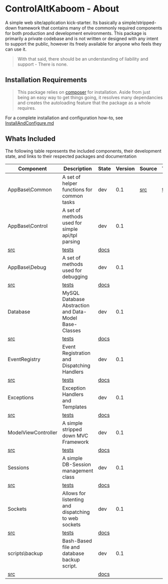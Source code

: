 # ControlAltKaboom - About

A simple web site/application kick-starter. Its basically a simple/stripped-down framework that contains many of the commonly required components for both production and development environments. This package is primarily a private codebase and is not written or designed with any intent to support the public, however its freely available for anyone who feels they can use it. 


> With that said, there should be an understanding of liability and support - There is none.


## Installation Requirements

> This package relies on [composer](https://getcomposer.org/) for installation. Aside from just being an easy way to get things going, it resolves many dependancies and creates the autoloading feature that the package as a whole requires.

For a complete installation and configuration how-to, see [InstallAndConfigure.md](./InstallAndConfigure.md)


## Whats Included

The following table represents the included components, their development state, and links to their respected packages and documentation


| Component | Description | State | Version | Source | Tests | Docs |
| --------- | ----------- | ----- | ------- | ------ | ----- | ---- |
| AppBase\Common | A set of helper functions for common tasks | dev | 0.1 | [src](../src/AppBase/Common) | [tests](../tests/AppBase/Common) | [docs](./AppBase_Common.md) |
| AppBase\Control | A set of methods used for simple api/tpl parsing | dev | 0.1 
[src](../src/AppBase/Control) | [tests](../tests/AppBase/Control) | [docs](./AppBase_Control.md) |
| AppBase\Debug | A set of methods used for debugging | dev | 0.1 
[src](../src/AppBase/Debug) | [tests](../tests/AppBase/Debug) | [docs](./AppBase_Debug.md) |
| Database | MySQL Database Abstraction and Data-Model Base-Classes | dev | 0.1 
[src](../src/Database) | [tests](../tests/Database) | [docs](./Database.md) |
| EventRegistry| Event Registration and Dispatching Handlers | dev | 0.1 
[src](../src/EventRegistry) | [tests](../tests/EventRegistry) | [docs](./EventRegistry.md) |
| Exceptions | Exception Handlers and Templates  | dev | 0.1 
[src](../src/Exception) | [tests](../tests/Exception) | [docs](./Exceptions.md) |
| ModelViewController | A simple stripped down MVC Framework | dev | 0.1 
[src](../src/ModelViewController) | [tests](../tests/ModelViewController) | [docs](./ModelViewController.md) |
| Sessions | A simple DB-Session management class | dev | 0.1 
[src](../src/Sessions) | [tests](../tests/Sessions) | [docs](./Sessions.md) |
| Sockets | Allows for listenting and dispatching to web sockets | dev | 0.1 
[src](../src/Sockets) | [tests](../tests/Sockets) | [docs](./Sockets.md) |
| scripts\backup| Bash-Based file and database backup script. | dev | 0.1 
[src](../scripts/backup) |  | [docs](../scripts/backup/README.md) |



